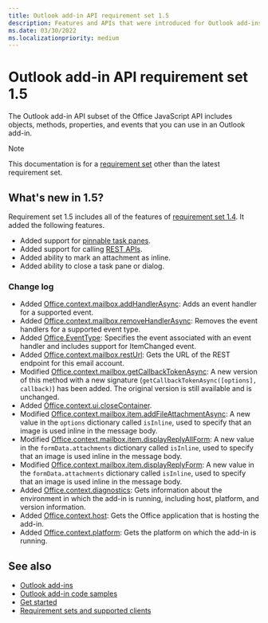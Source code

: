 ```yaml
---
title: Outlook add-in API requirement set 1.5
description: Features and APIs that were introduced for Outlook add-ins and the Office JavaScript APIs as part of Mailbox API 1.5.
ms.date: 03/30/2022
ms.localizationpriority: medium
---
```


# Outlook add-in API requirement set 1.5

The Outlook add-in API subset of the Office JavaScript API includes objects, methods, properties, and events that you can use in an Outlook add-in.

> [!NOTE]
> This documentation is for a [requirement set](../outlook-api-requirement-sets.md) other than the latest requirement set.

## What's new in 1.5?

Requirement set 1.5 includes all of the features of [requirement set 1.4](../requirement-set-1.4/outlook-requirement-set-1.4.md). It added the following features.

- Added support for [pinnable task panes](/office/dev/add-ins/outlook/pinnable-taskpane).
- Added support for calling [REST APIs](/office/dev/add-ins/outlook/use-rest-api).
- Added ability to mark an attachment as inline.
- Added ability to close a task pane or dialog.

### Change log

- Added [Office.context.mailbox.addHandlerAsync](office.context.mailbox.md#methods): Adds an event handler for a supported event.
- Added [Office.context.mailbox.removeHandlerAsync](office.context.mailbox.md#methods): Removes the event handlers for a supported event type.
- Added [Office.EventType](office.md#eventtype-string): Specifies the event associated with an event handler and includes support for ItemChanged event.
- Added [Office.context.mailbox.restUrl](office.context.mailbox.md#properties): Gets the URL of the REST endpoint for this email account.
- Modified [Office.context.mailbox.getCallbackTokenAsync](office.context.mailbox.md#methods): A new version of this method with a new signature (`getCallbackTokenAsync([options], callback)`) has been added. The original version is still available and is unchanged.
- Added [Office.context.ui.closeContainer](/javascript/api/office/office.ui?view=outlook-js-1.5&preserve-view=true#office-office-ui-closecontainer-member(1)).
- Modified [Office.context.mailbox.item.addFileAttachmentAsync](office.context.mailbox.item.md#methods): A new value in the `options` dictionary called `isInline`, used to specify that an image is used inline in the message body.
- Modified [Office.context.mailbox.item.displayReplyAllForm](office.context.mailbox.item.md#methods): A new value in the `formData.attachments` dictionary called `isInline`, used to specify that an image is used inline in the message body.
- Modified [Office.context.mailbox.item.displayReplyForm](office.context.mailbox.item.md#methods): A new value in the `formData.attachments` dictionary called `isInline`, used to specify that an image is used inline in the message body.
- Added [Office.context.diagnostics](office.context.md#properties): Gets information about the environment in which the add-in is running, including host, platform, and version information.
- Added [Office.context.host](office.context.md#properties): Gets the Office application that is hosting the add-in.
- Added [Office.context.platform](office.context.md#properties): Gets the platform on which the add-in is running.

## See also

- [Outlook add-ins](/office/dev/add-ins/outlook/outlook-add-ins-overview)
- [Outlook add-in code samples](https://developer.microsoft.com/outlook/gallery/?filterBy=Outlook,Samples,Add-ins)
- [Get started](/office/dev/add-ins/quickstarts/outlook-quickstart)
- [Requirement sets and supported clients](../outlook-api-requirement-sets.md)
